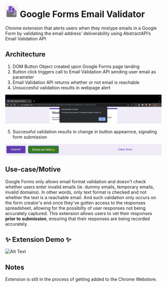 # <img src="icon.png" width="40"> Google Forms Email Validator
Chrome extension that alerts users when they mistype emails in a Google Form by validating the email address’ deliverability using AbstractAPI’s Email Validation API

## Architecture 
1) DOM Button Object created upon Google Forms page landing
2) Button click triggers call to Email Validation API sending user email as parameter
3) Email Validation API returns whether or not email is reachable
4) Unsuccesful validation results in webpage alert

<img src="xtra-demo-images/Screen Shot 2023-01-23 at 6.28.40 PM.png" width='500'>

5) Successful validation results in change in button appearnce, signaling form submission

<img src='xtra-demo-images/Screen Shot 2023-01-23 at 6.29.09 PM.png' width='500'>

## Use-case/Motive
Google Forms only allows email format validation and doesn't check whether users enter invalid emails (ie. dummy emails, temporary emails, invalid domains). In other words, only text format is checked and not whether the text is a reachable email. And such validation only occurs on the form creator's end once they've gotten access to the responses spreadsheet, allowing for the possibilty of user responses not being accurately captured. This extension allows users to vet their responses **prior to submission**, ensuring that their responses are being recorded accurately. 


## ✨ Extension Demo ✨

![Alt Text](demo.gif)


## Notes
Extension is still in the process of getting added to the Chrome Webstore.

